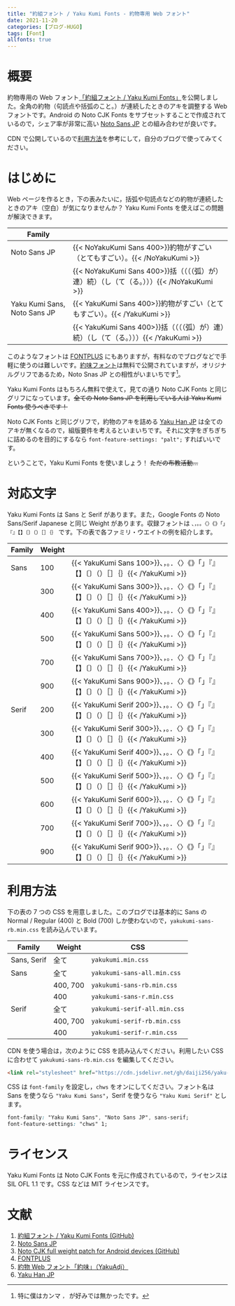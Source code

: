 ```yaml
---
title: "約組フォント / Yaku Kumi Fonts - 約物専用 Web フォント"
date: 2021-11-20
categories: [ブログ-HUGO]
tags: [Font]
allfonts: true
---
```


# 概要

約物専用の Web フォント[「約組フォント / Yaku Kumi Fonts」](https://github.com/Daiji256/Yaku-Kumi-Fonts/)を公開しました。全角の約物（句読点や括弧のこと。）が連続したときのアキを調整する Web フォントです。Android の Noto CJK Fonts をサブセットすることで作成されているので，シェア率が非常に高い [Noto Sans JP](https://fonts.google.com/noto/specimen/Noto+Sans+JP/) との組み合わせが良いです。

CDN で公開しているので[利用方法](#利用方法)を参考にして，自分のブログで使ってみてください。

# はじめに

Web ページを作るとき，下の表みたいに，括弧や句読点などの約物が連続したときのアキ（空白）が気になりませんか？ Yaku Kumi Fonts を使えばこの問題が解決できます。

|Family| |
|------|-|
|Noto Sans JP                |{{< NoYakuKumi Sans 400>}}約物がすごい（とてもすごい）。{{< /NoYakuKumi >}}|
|                            |{{< NoYakuKumi Sans 400>}}括（（（（弧）が）連）続）（し（て（る。）））{{< /NoYakuKumi >}}|
|Yaku Kumi Sans, Noto Sans JP|{{< YakuKumi   Sans 400>}}約物がすごい（とてもすごい）。{{< /YakuKumi >}}  |
|                            |{{< YakuKumi   Sans 400>}}括（（（（弧）が）連）続）（し（て（る。）））{{< /YakuKumi >}}  |

このようなフォントは [FONTPLUS](https://fontplus.jp/) にもありますが，有料なのでブログなどで手軽に使うのは難しいです。[約味フォント](https://tama-san.com/yakuadj-font/)は無料で公開されていますが，オリジナルグリフであるため，Noto Snas JP との相性がいまいちです[^:ore1]。

[^:ore1]: 特に僕はカンマ `，` が好みでは無かったです。

Yaku Kumi Fonts はもちろん無料で使えて，見ての通り Noto CJK Fonts と同じグリフになっています。~~全ての Noto Sans JP を利用している人は Yaku Kumi Fonts 使うべきです！~~

Noto CJK Fonts と同じグリフで，約物のアキを詰める [Yaku Han JP](https://yakuhanjp.qranoko.jp/) は全てのアキが無くなるので，組版要件を考えるといまいちです。それに文字をぎちぎちに詰めるのを目的にするなら `font-feature-settings: "palt";` すればいいです。

ということで，Yaku Kumi Fonts を使いましょう！ ~~ただの布教活動...~~

# 対応文字

Yaku Kumi Fonts は Sans と Serif があります。また，Google Fonts の Noto Sans/Serif Japanese と同じ Weight があります。収録フォントは `、，。。〈〉《》「」『』【】〔〕（）［］｛｝` です。下の表で各ファミリ・ウエイトの例を紹介します。

|Family|Weight| |
|------|------|-|
|Sans  |100   |{{< YakuKumi Sans  100>}}、，。．〈〉《》「」『』【】〔〕（）［］｛｝{{< /YakuKumi >}}|
|      |300   |{{< YakuKumi Sans  300>}}、，。．〈〉《》「」『』【】〔〕（）［］｛｝{{< /YakuKumi >}}|
|      |400   |{{< YakuKumi Sans  400>}}、，。．〈〉《》「」『』【】〔〕（）［］｛｝{{< /YakuKumi >}}|
|      |500   |{{< YakuKumi Sans  500>}}、，。．〈〉《》「」『』【】〔〕（）［］｛｝{{< /YakuKumi >}}|
|      |700   |{{< YakuKumi Sans  700>}}、，。．〈〉《》「」『』【】〔〕（）［］｛｝{{< /YakuKumi >}}|
|      |900   |{{< YakuKumi Sans  900>}}、，。．〈〉《》「」『』【】〔〕（）［］｛｝{{< /YakuKumi >}}|
|Serif |200   |{{< YakuKumi Serif 200>}}、，。．〈〉《》「」『』【】〔〕（）［］｛｝{{< /YakuKumi >}}|
|      |300   |{{< YakuKumi Serif 300>}}、，。．〈〉《》「」『』【】〔〕（）［］｛｝{{< /YakuKumi >}}|
|      |400   |{{< YakuKumi Serif 400>}}、，。．〈〉《》「」『』【】〔〕（）［］｛｝{{< /YakuKumi >}}|
|      |500   |{{< YakuKumi Serif 500>}}、，。．〈〉《》「」『』【】〔〕（）［］｛｝{{< /YakuKumi >}}|
|      |600   |{{< YakuKumi Serif 600>}}、，。．〈〉《》「」『』【】〔〕（）［］｛｝{{< /YakuKumi >}}|
|      |700   |{{< YakuKumi Serif 700>}}、，。．〈〉《》「」『』【】〔〕（）［］｛｝{{< /YakuKumi >}}|
|      |900   |{{< YakuKumi Serif 900>}}、，。．〈〉《》「」『』【】〔〕（）［］｛｝{{< /YakuKumi >}}|


# 利用方法

下の表の 7 つの CSS を用意しました。このブログでは基本的に Sans の Normal / Regular (400) と Bold (700) しか使わないので，`yakukumi-sans-rb.min.css` を読み込んでいます。

|Family     |Weight  |CSS                         |
|-----------|--------|----------------------------|
|Sans, Serif|全て    |`yakukumi.min.css`          |
|Sans       |全て    |`yakukumi-sans-all.min.css` |
|           |400, 700|`yakukumi-sans-rb.min.css`  |
|           |400     |`yakukumi-sans-r.min.css`   |
|Serif      |全て    |`yakukumi-serif-all.min.css`|
|           |400, 700|`yakukumi-serif-rb.min.css` |
|           |400     |`yakukumi-serif-r.min.css`  |

CDN を使う場合は，次のように CSS を読み込んでください。利用したい CSS に合わせて `yakukumi-sans-rb.min.css` を編集してください。

```html
<link rel="stylesheet" href="https://cdn.jsdelivr.net/gh/daiji256/yaku-kumi-fonts@v1.1/css/yakukumi-sans-rb.min.css">
```

CSS は `font-family` を設定し，`chws` をオンにしてください。フォント名は Sans を使うなら `"Yaku Kumi Sans"`，Serif を使うなら `"Yaku Kumi Serif"` とします。

```css
font-family: "Yaku Kumi Sans", "Noto Sans JP", sans-serif;
font-feature-settings: "chws" 1;
```

# ライセンス

Yaku Kumi Fonts は Noto CJK Fonts を元に作成されているので，ライセンスは SIL OFL 1.1 です。CSS などは MIT ライセンスです。

# 文献

1. [約組フォント / Yaku Kumi Fonts (GitHub)](https://github.com/Daiji256/Yaku-Kumi-Fonts/)
2. [Noto Sans JP](https://fonts.google.com/noto/specimen/Noto+Sans+JP/)
3. [Noto CJK full weight patch for Android devices (GitHub)](https://github.com/simonsmh/notocjk/)
4. [FONTPLUS](https://fontplus.jp/)
5. [約物 Web フォント「約味」（YakuAdj）](https://tama-san.com/yakuadj-font/)
6. [Yaku Han JP](https://yakuhanjp.qranoko.jp/)
